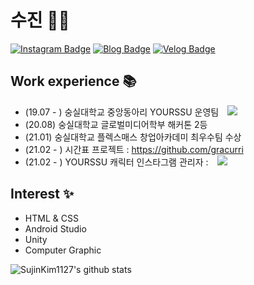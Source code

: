 # 수진 👩‍💻

[![Instagram Badge](https://img.shields.io/badge/-Instagram-dd2a7b?style=flat-square&logo=instagram&logoColor=white&link=https://www.instagram.com/su._.jin1127/)](https://www.instagram.com/su._.jin1127/) 
[![Blog Badge](http://img.shields.io/badge/-Blog-brightgreen?style=flat-square&logo=FF5722&link=https://blog.naver.com/1127sujink)](https://blog.naver.com/1127sujink)
[![Velog Badge](http://img.shields.io/badge/-Velog-20c997?style=flat&link=https://velog.io/@ezidayzi)](https://velog.io/@su_jin1127)
<br>

## Work experience 📚
- (19.07 - ) 숭실대학교 중앙동아리 YOURSSU 운영팀 <a href="https://play.google.com/store/apps/details?id=com.yourssu.ground">
    <img 
        src="http://img.shields.io/badge/-Google Play-brightgreen?style=flat&link=https://play.google.com/store/apps/details?id=com.yourssu.ground"
        style="height : auto; margin-left : 10px; margin-right : 10px;"/></a>
- (20.08) 숭실대학교 글로벌미디어학부 해커톤 2등
- (21.01) 숭실대학교 플렉스매스 창업아카데미 최우수팀 수상
- (21.02 - ) 시간표 프로젝트 : https://github.com/gracurri
- (21.02 - ) YOURSSU 캐릭터 인스타그램 관리자 : <a href="https://www.instagram.com/yourssu_friends">
    <img 
        src="http://img.shields.io/badge/-Instagram-black?style=flat&logo=Instagram&link=https://www.instagram.com/yourssu_friends/"
        style="height : auto; margin-left : 10px; margin-right : 10px;"/>
</a>


## Interest ✨
- HTML & CSS
- Android Studio
- Unity
- Computer Graphic

![SujinKim1127's github stats](https://github-readme-stats.vercel.app/api?username=SujinKim1127&show_icons=true)


<!--
**SujinKim1127/SujinKim1127** is a ✨ _special_ ✨ repository because its `README.md` (this file) appears on your GitHub profile.

Here are some ideas to get you started:

- 🔭 I’m currently working on ...
- 🌱 I’m currently learning ...
- 👯 I’m looking to collaborate on ...
- 🤔 I’m looking for help with ...
- 💬 Ask me about ...
- 📫 How to reach me: ...
- 😄 Pronouns: ...
- ⚡ Fun fact: ...
-->
